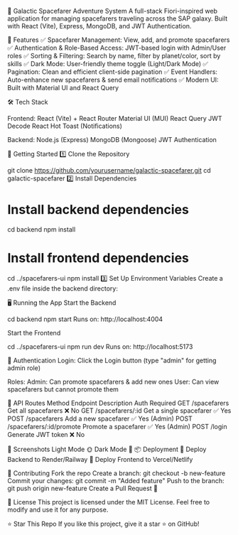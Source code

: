 🚀 Galactic Spacefarer Adventure System
A full-stack Fiori-inspired web application for managing spacefarers traveling across the SAP galaxy. Built with React (Vite), Express, MongoDB, and JWT Authentication.

🌌 Features
✅ Spacefarer Management: View, add, and promote spacefarers
✅ Authentication & Role-Based Access: JWT-based login with Admin/User roles
✅ Sorting & Filtering: Search by name, filter by planet/color, sort by skills
✅ Dark Mode: User-friendly theme toggle (Light/Dark Mode)
✅ Pagination: Clean and efficient client-side pagination
✅ Event Handlers: Auto-enhance new spacefarers & send email notifications
✅ Modern UI: Built with Material UI and React Query

🛠 Tech Stack

Frontend:
React (Vite) + React Router
Material UI (MUI)
React Query
JWT Decode
React Hot Toast (Notifications)

Backend:
Node.js (Express)
MongoDB (Mongoose)
JWT Authentication

🚀 Getting Started
1️⃣ Clone the Repository

git clone https://github.com/yourusername/galactic-spacefarer.git
cd galactic-spacefarer
2️⃣ Install Dependencies

# Install backend dependencies

cd backend
npm install

# Install frontend dependencies

cd ../spacefarers-ui
npm install
3️⃣ Set Up Environment Variables
Create a .env file inside the backend directory:

🖥 Running the App
Start the Backend

cd backend
npm start
Runs on: http://localhost:4004

Start the Frontend

cd ../spacefarers-ui
npm run dev
Runs on: http://localhost:5173

👤 Authentication
Login: Click the Login button (type "admin" for getting admin role)

Roles:
Admin: Can promote spacefarers & add new ones
User: Can view spacefarers but cannot promote them

📌 API Routes
Method Endpoint Description Auth Required
GET /spacefarers Get all spacefarers ❌ No
GET /spacefarers/:id Get a single spacefarer ✅ Yes
POST /spacefarers Add a new spacefarer ✅ Yes (Admin)
POST /spacefarers/:id/promote Promote a spacefarer ✅ Yes (Admin)
POST /login Generate JWT token ❌ No

📸 Screenshots
Light Mode 🌞 Dark Mode 🌙
📦 Deployment
🔹 Deploy Backend to Render/Railway
🔹 Deploy Frontend to Vercel/Netlify

🤝 Contributing
Fork the repo
Create a branch: git checkout -b new-feature
Commit your changes: git commit -m "Added feature"
Push to the branch: git push origin new-feature
Create a Pull Request 🎉

📜 License
This project is licensed under the MIT License. Feel free to modify and use it for any purpose.

⭐ Star This Repo
If you like this project, give it a star ⭐ on GitHub!
